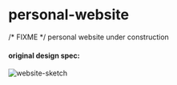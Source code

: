 # personal-website
/* FIXME */ personal website under construction

#### original design spec:
![website-sketch](/assets/PXL_20231014_201353849.MP~2.jpg)
